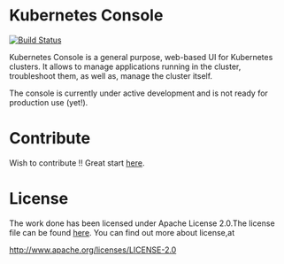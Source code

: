 # Kubernetes Console
[![Build Status](https://travis-ci.org/kubernetes/console.svg?branch=master)](https://travis-ci.org/kubernetes/console)

Kubernetes Console is a general purpose, web-based UI for Kubernetes clusters. It allows to manage applications running in the cluster, troubleshoot them, as well as, manage the cluster itself.

The console is currently under active development and is not ready for production use (yet!).

# Contribute

Wish to contribute !! Great start [here](https://github.com/kubernetes/console/blob/master/CONTRIBUTING.md).

# License

The work done has been licensed under Apache License 2.0.The license file can be found [here](https://github.com/kubernetes/console/blob/master/LICENSE). You can find out more about license,at

http://www.apache.org/licenses/LICENSE-2.0
